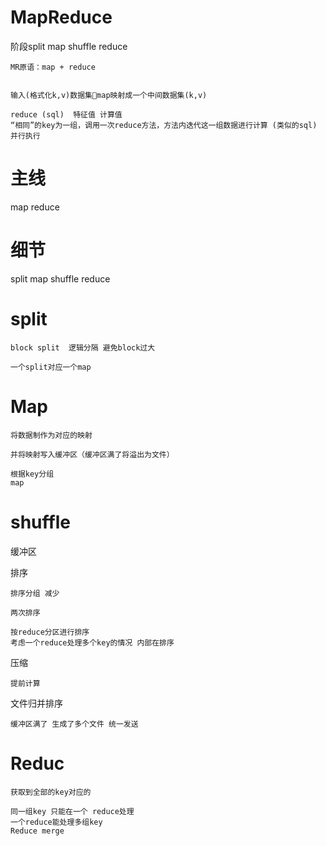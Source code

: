
# MapReduce


阶段split map shuffle reduce 

	

	MR原语：map + reduce 


	输入(格式化k,v)数据集map映射成一个中间数据集(k,v)
	
	reduce (sql)  特征值 计算值
	“相同”的key为一组，调用一次reduce方法，方法内迭代这一组数据进行计算 (类似的sql)  并行执行

# 主线

map reduce

# 细节

split map shuffle reduce 

# split

	block split  逻辑分隔 避免block过大
	
	一个split对应一个map
	
	

# Map

	将数据制作为对应的映射
	
	并将映射写入缓冲区（缓冲区满了将溢出为文件）
		
	根据key分组
	map
	
# shuffle

缓冲区

排序

	排序分组 减少

	两次排序

	按reduce分区进行排序
	考虑一个reduce处理多个key的情况 内部在排序
压缩

	提前计算
	

文件归并排序

	缓冲区满了 生成了多个文件 统一发送

# Reduc

	获取到全部的key对应的

	同一组key 只能在一个 reduce处理
	一个reduce能处理多组key
	Reduce merge  


 
	
	
 	
